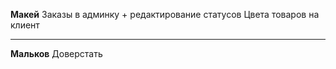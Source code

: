 
**Макей**
Заказы в админку + редактирование статусов
Цвета товаров на клиент

---

**Мальков**
Доверстать